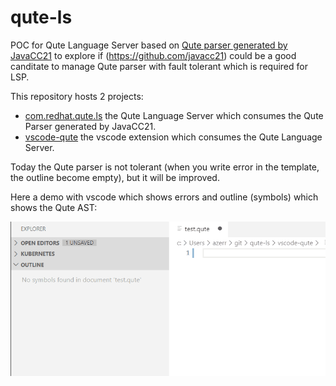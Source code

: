 # qute-ls

POC for Qute Language Server based on [Qute parser generated by JavaCC21](https://github.com/javacc21/blue-sky/tree/master/grammars/qute) to explore if (https://github.com/javacc21) could be a good canditate to manage Qute parser with fault tolerant which is required for LSP. 

This repository hosts 2 projects:

 * [com.redhat.qute.ls](https://github.com/angelozerr/qute-ls/tree/master/com.redhat.qute.ls) the Qute Language Server which consumes the Qute Parser generated by JavaCC21.
 * [vscode-qute](https://github.com/angelozerr/qute-ls/tree/master/vscode-qute) the vscode extension which consumes the Qute Language Server.

Today the Qute parser is not tolerant (when you write error in the template, the outline become empty), but it will be improved.

Here a demo with vscode which shows errors and outline (symbols) which shows the Qute AST:

![Qute Demo](demos/QuteJavaCC21Demo.gif) 